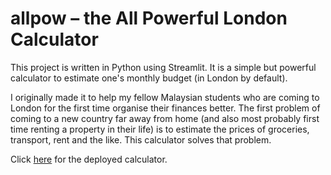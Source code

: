 # allpow – the All Powerful London Calculator

This project is written in Python using Streamlit. It is a simple but powerful calculator to estimate one's monthly budget (in London by default).

I originally made it to help my fellow Malaysian students who are coming to London for the first time organise their finances better. The first problem of coming to a new country far away from home (and also most probably first time renting a property in their life) is to estimate the prices of groceries, transport, rent and the like. This calculator solves that problem.

Click [here](https://salfaris.github.io/allpow) for the deployed calculator.
